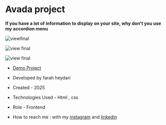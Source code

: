 # Avada project

**If you have a lot of information to display on your site, why don't you use my accordion menu**

![viewfinal](https://github.com/user-attachments/assets/ed0f7677-9758-45bb-b800-3ca7102bc7a8)

![view final](https://github.com/user-attachments/assets/4600ac4c-984d-414b-b4b0-2f109956dacf)

![view final](https://github.com/user-attachments/assets/b00bab7c-ff4b-42ea-b080-e16be584e0ce)

- [Demo Project](https://farahheydari.github.io/avadaProject/)

- Developed by farah heydari

- Created - 2025

- Technologies Used - Html , css 

- Role - Frontend

- How to reach me : with my [instagram](https://www.instagram.com/farah.heydari.dev) and [linkedin](https://www.linkedin.com/in/farah-heydari-9a4737197?utm_source=share&utm_campaign=share_via&utm_content=profile&utm_medium=android_app)
